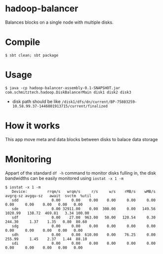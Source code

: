 hadoop-balancer
===============
Balances blocks on a single node with multiple disks.


# Compile
```
$ sbt clean; sbt package
```


# Usage
```
$ java -cp hadoop-balancer-assembly-0.1-SNAPSHOT.jar com.schmitztech.hadoop.DiskBalancerMain disk1 disk2 disk3
```

- disk path should be like `/disk1/dfs/dn/current/BP-75803259-10.58.99.37-1446001913715/current/finalized`


# How it works
This app move meta and data blocks between disks to balace data storage


# Monitoring
Appart of the standard `df -h` command to monitor disks fulling in, the disk bandwidths can be easily monitored using `iostat -x 1 -m`

```
$ iostat -x 1 -m
   Device:         rrqm/s   wrqm/s     r/s     w/s    rMB/s    wMB/s avgrq-sz avgqu-sz   await  svctm  %util
   sdd               0.00     0.00    0.00    0.00     0.00     0.00     0.00     0.00    0.00   0.00   0.00
   sde               0.00 32911.00    0.00  300.00     0.00   149.56  1020.99   138.72  469.81   3.34 100.00
   sdf               0.00    27.00  963.00   50.00   120.54     0.30   244.30     1.37    1.35   0.80  80.60
   sdg               0.00     0.00    0.00    0.00     0.00     0.00     0.00     0.00    0.00   0.00   0.00
   sdh               0.00     0.00  610.00    0.00    76.25     0.00   255.99     1.45    2.37   1.44  88.10
   sdi               0.00     0.00    0.00    0.00     0.00     0.00     0.00     0.00    0.00   0.00   0.00
```
